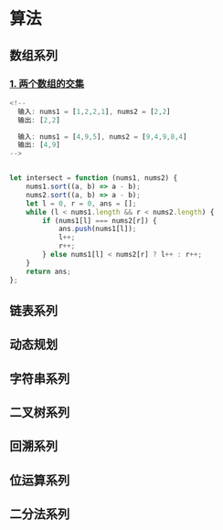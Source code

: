 # 算法

## 数组系列

### [1. 两个数组的交集](https://leetcode-cn.com/problems/intersection-of-two-arrays-ii/)
```js
<!-- 
  输入: nums1 = [1,2,2,1], nums2 = [2,2]
  输出: [2,2]

  输入: nums1 = [4,9,5], nums2 = [9,4,9,8,4]
  输出: [4,9] 
-->


let intersect = function (nums1, nums2) {
    nums1.sort((a, b) => a - b);
    nums2.sort((a, b) => a - b);
    let l = 0, r = 0, ans = [];
    while (l < nums1.length && r < nums2.length) {
        if (nums1[l] === nums2[r]) {
            ans.push(nums1[l]);
            l++;
            r++;
        } else nums1[l] < nums2[r] ? l++ : r++;
    }
    return ans;
};
```

## 链表系列

## 动态规划

## 字符串系列

## 二叉树系列

## 回溯系列

## 位运算系列

## 二分法系列